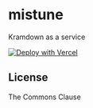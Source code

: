 # mistune

Kramdown as a service

[![Deploy with Vercel](https://shields.io/badge/Vercel-Deploy_with_Vercel-lavender?logo=Vercel&style=social)](https://vercel.com/new/git/external?repository-url=https%3A%2F%2Fgithub.com%2Fcodesktop%2Fmistune)

## License

The Commons Clause
